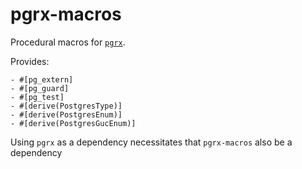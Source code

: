 # pgrx-macros

Procedural macros for [`pgrx`](https://crates.io/crates/pgrx/).

Provides:

    - #[pg_extern]
    - #[pg_guard]
    - #[pg_test]
    - #[derive(PostgresType)]
    - #[derive(PostgresEnum)]
    - #[derive(PostgresGucEnum)]
    
Using `pgrx` as a dependency necessitates that `pgrx-macros` also be a dependency